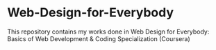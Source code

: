 # Web-Design-for-Everybody
This repository contains my works done in Web Design for Everybody: Basics of Web Development &amp; Coding Specialization (Coursera)
